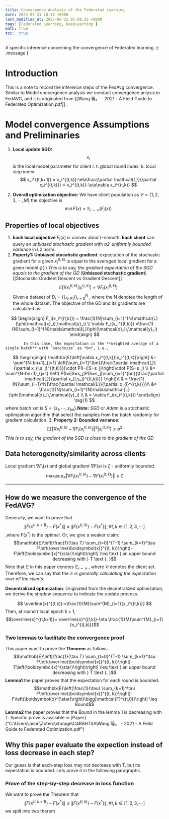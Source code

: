 ```yaml
---
title: Convergence Analysis of the Federated Learning
date: 2023-05-31 10:18 +0800
last_modified_at: 2023-06-22 01:08:25 +0800
tags: [Federated_Learning, DeepLearning ]
math: true
toc:  true
---
```

A specific inference concerning the convergence of Federated learning.
{: .message }

# Introduction
This is a note to record the inference steps of the FedAvg convergence.
Similar to Model concergence analysis we conduct convergence anlysis in FedAVG, and it is originated from [[Wang 等。 - 2021 - A Field Guide to Federated Optimization.pdf]] .

# Model convergence Assumptions and Preliminaries
1. **Local update SGD:** $$x_i$$ is the local model parameter for client $i$. t: global round index; k: local step index
$$
x_i^{(t,k+1)}:= x_i^{(t,k)}-\eta\frac{\partial \mathcal{L}}{\partial x_i^{(t,k)}}  = x_i^{(t,k)}-\eta\nabla x_i^{(t,k)}
$$

2. **Overall optimization objective:** We have client population as $\mathcal{C} = \{1,2,3,\cdots,M\}$ the objective is 
$$
\min F(x)=\mathbb{E}_{i\sim\mathcal{C}}(F_i(x))
$$

## Properties of local objectives
1. **Each local objective** $F_i(x)$ is convex abnd L-smooth. **Each client** can query an *unbiased stochastic gradient* with *σ2-uniformly bounded variance* in L2 norm.
2. **Poperty1: Unbiased stocahstic gradient**: expectation of the stochastic gradient for a given $x_i^{(t,k)}$ is equal to the averaged local gradient for a given model $\phi(\cdot)$ *This is to say, the gradient expectation of the SGD equals to the gradient of the GD* (**Unbiased stochastic gradient**)[[Stochastic Gradient Descent vs Gradient Descent]]
$$
\mathbb{E}[\nabla x_i^{(t,k)}|x_i^{(t,k)}]=\nabla F_i(x_i^{(t,k)})
$$Given a dataset of $D_i = \{(\mathcal{x}_i,\mathcal{y}_i)\}_{i=0}^N$ , where the N denotes the length of the whole dataset. The objective of the GD and its gradients are calculated as:

$$
\begin{align}
			F_i(x_i^{(t,k)}) = \frac{1}{N}\sum_{i=1}^{N}\mathcal{L}(\phi(\mathcal{x}_i),\mathcal{y}_i) \\
			\nabla F_i(x_i^{(t,k)}) =\frac{1}{N}\sum_{i=1}^{N}\nabla\mathcal{L}(\phi(\mathcal{x}_i),\mathcal{y}_i) 
			\end{align}
$$

			In this case, the expectation is the **weighted average of a single batch** with `batchsize` as *bn*, i.e., 

$$
			\begin{align}
	\mathbb{E}\left[\nabla x_i^{(t,k)}|x_i^{(t,k)}\right] &= \sum^{N-bn+1}_{j=1} \left(\sum_{i=1}^{bn}{\frac{\partial \mathcal{L}}{\partial x_{i,s_j}^{(t,k)}}}\cdot P(I=i|S=s_j)\right)\cdot P(S=s_j) \\
	&= \sum^{N-bn+1}_{j=1} \left( P(I=i|S=s_j)P(S=s_j)\sum_{i=1}^{bn}{\frac{\partial \mathcal{L}}{\partial x_{i,s_j}^{(t,k)}}} \right)\\
	& = \frac{1}{N}\sum_{i=1}^N{\frac{\partial \mathcal{L}}{\partial x_{i}^{(t,k)}}}\\
	&= \frac{1}{N}\sum_{i=1}^{N}\nabla\mathcal{L}(\phi(\mathcal{x}_i),\mathcal{y}_i) \\
	& = \nabla F_i(x_i^{(t,k)})
	\end{align} \tag{1}
$$ 
	where batch set is $S = \{s_1,\cdots,s_{bn}\}$.**Note:** *SGD* or *Adam* is a stochastic optimzation algorithm that select the samples from the batch randomly for gradient calculation.
3. **Property 2: Bounded variance**: 
$$
\mathbb{E}\left[\left\Vert\nabla x_i^{(t,k)}-\nabla F_i(x_i^{(t,k)})\right\Vert^2|x_i^{(t,k)}\right] \leq \sigma^2
$$ *This is to say, the gradient of the SGD is close to the gradient of the GD*
## Data heterogeneity/similarity across clients
Local gradient $\nabla F_i(x)$ and global gradient $\nabla F(x)$ is $\zeta$ - uniformly bounded.  
$$
\max_l{\sup_x{\left\Vert \nabla F_i(x_i^{(t,k)})-\nabla F(x_i^{(t,k)})\right\Vert}} \leq \zeta
$$

---

## How do we measure the convergence of the FedAVG?
Generally, we want to prove that $$\|F(x^{(t,k+1)})-F(x^*)\|\leq\|F(x^{(t,k)})-F(x^*)\| , \forall t,k \in [1,2,3,\cdots]$$,where $F(x^*)$ is the optimal. Or, we give a weaker claim:
$$\mathbb{E}\left[\frac{1}{\tau T} \sum_{t=0}^{T-1} \sum_{k=1}^\tau F\left(\overline{\boldsymbol{x}}^{(t, k)}\right)-F\left(\boldsymbol{x}^{\star}\right)\right] \leq \text { an upper bound decreasing with } T \text {. }$$ 
Note that $\mathbb{E}$ in this paper denotes $\mathbb{E}_{i\sim \mathcal{C}}$ , where $\mathcal{C}$ denotes the client set. Therefore, we can say that the *$\mathbb{E}$ is generally calculating the expectation over all the clients*.

**Decentralized optimization**:
Originated from the decentralized optimization, we derive the *shadow sequence* to indicate the uodate process.

$$
\overline{x}^{(t,k)}:=\frac{1}{M}\sum^{M}_{i=1}{x_i^{(t,k)}}
$$
Then, at round $t$ local epoch $k+1$, $$\overline{x}^{(t,k+1)}= \overline{x}^{(t,k)}-\eta \frac{1}{M}\sum^{M}_{i=1}{x_i^{(t,k)}}$$ 

### Two lemmas to facilitate the convergence proof
This paper want to prove the **Theorem** as follows. $$\mathbb{E}\left[\frac{1}{\tau T} \sum_{t=0}^{T-1} \sum_{k=1}^\tau F\left(\overline{\boldsymbol{x}}^{(t, k)}\right)-F\left(\boldsymbol{x}^{\star}\right)\right] \leq \text { an upper bound decreasing with } T \text {. }$$**Lemma1** the paper proves that the expectation for each round is bounded.
$$\mathbb{E}\left[\frac{1}{\tau}  \sum_{k=1}^\tau F\left(\overline{\boldsymbol{x}}^{(t, k)}\right)-F\left(\boldsymbol{x}^{\star}\right)\bigg|\mathcal{F}^{(t,0)}\right] \leq Bound$$
**Lemma2** the paper proves that the *Bound* in the lemma 1 is decreasing with T.
Specific prove is available in [Paper]("C:\Users\jason\Zotero\storage\C4RSHTSA\Wang 等。 - 2021 - A Field Guide to Federated Optimization.pdf")

## Why this paper evaluate the expection instead of loss decrease in each step?
Our guess is that each-step loss may not decrease with T, but its expectation is bounded. Lets prove it in the following paragraphs.
### Prove of the step-by-step decrease in loss function
We want to prove the Theorem that $$\|F(x^{(t,k+1)})-F(x^*)\|\leq\|F(x^{(t,k)})-F(x^*)\| , \forall t,k \in [1,2,3,\cdots]$$ we spilt into two therom


